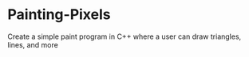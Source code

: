 # Painting-Pixels
Create a simple paint program in C++ where a user can draw triangles, lines, and more
